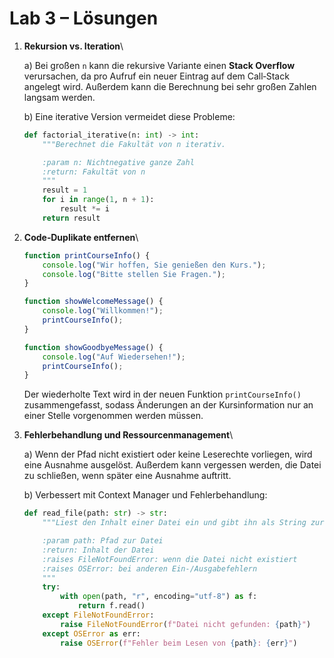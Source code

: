 # Lab 3 – Lösungen

1. **Rekursion vs. Iteration**\

   a) Bei großen `n` kann die rekursive Variante einen **Stack Overflow**
   verursachen, da pro Aufruf ein neuer Eintrag auf dem Call‑Stack
   angelegt wird. Außerdem kann die Berechnung bei sehr großen Zahlen
   langsam werden.

   b) Eine iterative Version vermeidet diese Probleme:

   ```python
   def factorial_iterative(n: int) -> int:
       """Berechnet die Fakultät von n iterativ.

       :param n: Nichtnegative ganze Zahl
       :return: Fakultät von n
       """
       result = 1
       for i in range(1, n + 1):
           result *= i
       return result
   ```

2. **Code‑Duplikate entfernen**\

   ```javascript
   function printCourseInfo() {
       console.log("Wir hoffen, Sie genießen den Kurs.");
       console.log("Bitte stellen Sie Fragen.");
   }

   function showWelcomeMessage() {
       console.log("Willkommen!");
       printCourseInfo();
   }

   function showGoodbyeMessage() {
       console.log("Auf Wiedersehen!");
       printCourseInfo();
   }
   ```

   Der wiederholte Text wird in der neuen Funktion
   `printCourseInfo()` zusammengefasst, sodass Änderungen an der
   Kursinformation nur an einer Stelle vorgenommen werden müssen.

3. **Fehlerbehandlung und Ressourcenmanagement**\

   a) Wenn der Pfad nicht existiert oder keine Leserechte vorliegen,
   wird eine Ausnahme ausgelöst. Außerdem kann vergessen werden, die
   Datei zu schließen, wenn später eine Ausnahme auftritt.

   b) Verbessert mit Context Manager und Fehlerbehandlung:

   ```python
   def read_file(path: str) -> str:
       """Liest den Inhalt einer Datei ein und gibt ihn als String zurück.

       :param path: Pfad zur Datei
       :return: Inhalt der Datei
       :raises FileNotFoundError: wenn die Datei nicht existiert
       :raises OSError: bei anderen Ein-/Ausgabefehlern
       """
       try:
           with open(path, "r", encoding="utf-8") as f:
               return f.read()
       except FileNotFoundError:
           raise FileNotFoundError(f"Datei nicht gefunden: {path}")
       except OSError as err:
           raise OSError(f"Fehler beim Lesen von {path}: {err}")
   ```
